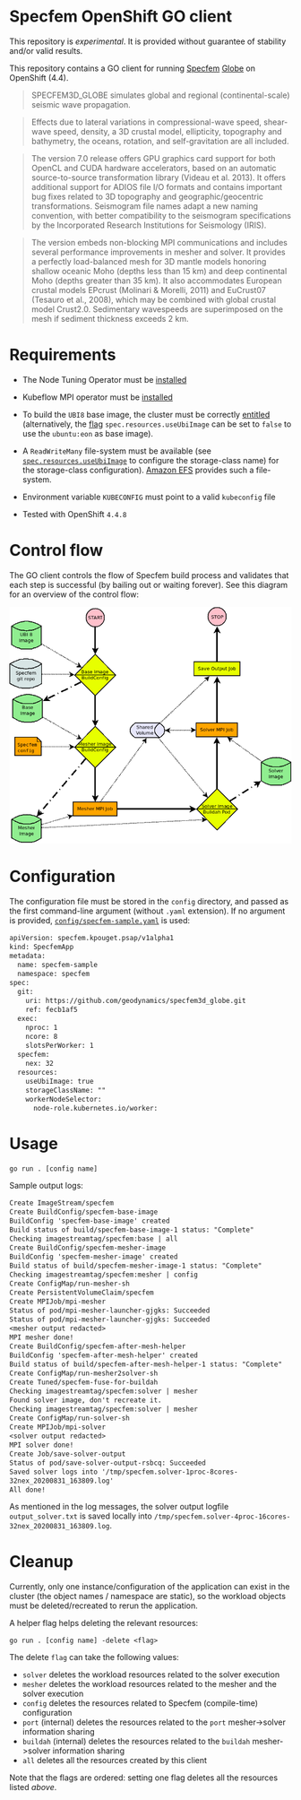 Specfem OpenShift GO client
===========================

This repository is *experimental*. It is provided without guarantee of
stability and/or valid results.

This repository contains a GO client for running
[Specfem](https://geodynamics.org/cig/software/specfem3d_globe/)
[Globe](https://github.com/geodynamics/specfem3d_globe) on OpenShift
(4.4).

>  SPECFEM3D_GLOBE simulates global and regional (continental-scale) seismic wave propagation.

> Effects due to lateral variations in compressional-wave speed, shear-wave speed, density, a 3D crustal model, ellipticity, topography and bathymetry, the oceans, rotation, and self-gravitation are all included.

> The version 7.0 release offers GPU graphics card support for both OpenCL and CUDA hardware accelerators, based on an automatic source-to-source transformation library (Videau et al. 2013). It offers additional support for ADIOS file I/O formats and contains important bug fixes related to 3D topography and geographic/geocentric transformations. Seismogram file names adapt a new naming convention, with better compatibility to the seismogram specifications by the Incorporated Research Institutions for Seismology (IRIS).

> The version embeds non-blocking MPI communications and includes several performance improvements in mesher and solver. It provides a perfectly load-balanced mesh for 3D mantle models honoring shallow oceanic Moho (depths less than 15 km) and deep continental Moho (depths greater than 35 km). It also accommodates European crustal models EPcrust (Molinari & Morelli, 2011) and EuCrust07 (Tesauro et al., 2008), which may be combined with global crustal model Crust2.0. Sedimentary wavespeeds are superimposed on the mesh if sediment thickness exceeds 2 km. 

Requirements
============

* The Node Tuning Operator must be [installed](https://github.com/openshift/cluster-node-tuning-operator)
* Kubeflow MPI operator must be [installed](https://github.com/kubeflow/mpi-operator#installation)

* To build the `UBI8` base image, the cluster must be correctly
  [entitled](https://www.openshift.com/blog/how-to-use-entitled-image-builds-to-build-drivercontainers-with-ubi-on-openshift)
  (alternatively, the
  [flag](https://github.com/openshift-psap/specfem-client/blob/v1.0/config/specfem-sample.yaml#L17)
  `spec.resources.useUbiImage` can be set to `false` to use the
  `ubuntu:eon` as base image).
* A `ReadWriteMany` file-system must be available (see
  [`spec.resources.useUbiImage`](https://github.com/openshift-psap/specfem-client/blob/v1.0/config/specfem-sample.yaml#L18)
  to configure the storage-class name) for the storage-class
  configuration). [Amazon EFS](https://aws.amazon.com/efs/) provides
  such a file-system.
* Environment variable `KUBECONFIG` must point to a valid `kubeconfig`
  file
* Tested with OpenShift `4.4.8`

Control flow
============

The GO client controls the flow of Specfem build process and validates
that each step is successful (by bailing out or waiting forever). See
this diagram for an overview of the control flow:

![Control flow of Specfem GO client](specfem_flow.png)

Configuration
=============

The configuration file must be stored in the `config` directory, and
passed as the first command-line argument (without `.yaml`
extension). If no argument is provided,
[`config/specfem-sample.yaml`](https://github.com/openshift-psap/specfem-client/blob/master/config/specfem-sample.yaml)
is used:

```
apiVersion: specfem.kpouget.psap/v1alpha1
kind: SpecfemApp
metadata:
  name: specfem-sample
  namespace: specfem
spec:
  git:
    uri: https://github.com/geodynamics/specfem3d_globe.git
    ref: fecb1af5
  exec:
    nproc: 1
    ncore: 8
    slotsPerWorker: 1
  specfem:
    nex: 32
  resources:
    useUbiImage: true
    storageClassName: ""
    workerNodeSelector:
      node-role.kubernetes.io/worker:
```

Usage
=====

```
go run . [config name]
```

Sample output logs:

```
Create ImageStream/specfem
Create BuildConfig/specfem-base-image
BuildConfig 'specfem-base-image' created
Build status of build/specfem-base-image-1 status: "Complete"
Checking imagestreamtag/specfem:base | all
Create BuildConfig/specfem-mesher-image
BuildConfig 'specfem-mesher-image' created
Build status of build/specfem-mesher-image-1 status: "Complete"
Checking imagestreamtag/specfem:mesher | config
Create ConfigMap/run-mesher-sh
Create PersistentVolumeClaim/specfem
Create MPIJob/mpi-mesher
Status of pod/mpi-mesher-launcher-gjgks: Succeeded
Status of pod/mpi-mesher-launcher-gjgks: Succeeded
<mesher output redacted>
MPI mesher done!
Create BuildConfig/specfem-after-mesh-helper
BuildConfig 'specfem-after-mesh-helper' created
Build status of build/specfem-after-mesh-helper-1 status: "Complete"
Create ConfigMap/run-mesher2solver-sh
Create Tuned/specfem-fuse-for-buildah
Checking imagestreamtag/specfem:solver | mesher
Found solver image, don't recreate it.
Checking imagestreamtag/specfem:solver | mesher
Create ConfigMap/run-solver-sh
Create MPIJob/mpi-solver
<solver output redacted>
MPI solver done!
Create Job/save-solver-output
Status of pod/save-solver-output-rsbcq: Succeeded
Saved solver logs into '/tmp/specfem.solver-1proc-8cores-32nex_20200831_163809.log'
All done!
```

As mentioned in the log messages, the solver output logfile
`output_solver.txt` is saved locally into
`/tmp/specfem.solver-4proc-16cores-32nex_20200831_163809.log`.

Cleanup
=======

Currently, only one instance/configuration of the application can
exist in the cluster (the object names / namespace are static), so the
workload objects must be deleted/recreated to rerun the application.

A helper flag helps deleting the relevant resources:

```
go run . [config name] -delete <flag>
```

The delete `flag` can take the following values:

- `solver` deletes the workload resources related to the solver execution
- `mesher` deletes the workload resources related to the mesher and
  the solver execution
- `config` deletes the resources related to Specfem (compile-time) configuration
- `port` (internal) deletes the resources related to the `port`
mesher->solver information sharing
- `buildah` (internal) deletes the resources related to the `buildah`
mesher->solver information sharing
- `all` deletes all the resources created by this client

Note that the flags are ordered: setting one flag deletes all the
resources listed *above*.
